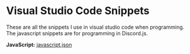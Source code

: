 # Visual Studio Code Snippets

These are all the snippets I use in visual studio code when programming. The javascript snippets are for programming in Discord.js.

**JavaScript:** [javascript.json](https://github.com/WoozyStudio/snippets/blob/main/javascript.json)
